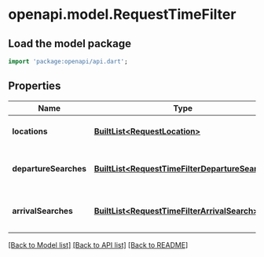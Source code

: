 # openapi.model.RequestTimeFilter

## Load the model package
```dart
import 'package:openapi/api.dart';
```

## Properties
Name | Type | Description | Notes
------------ | ------------- | ------------- | -------------
**locations** | [**BuiltList&lt;RequestLocation&gt;**](RequestLocation.md) |  | [default to const []]
**departureSearches** | [**BuiltList&lt;RequestTimeFilterDepartureSearch&gt;**](RequestTimeFilterDepartureSearch.md) |  | [optional] [default to const []]
**arrivalSearches** | [**BuiltList&lt;RequestTimeFilterArrivalSearch&gt;**](RequestTimeFilterArrivalSearch.md) |  | [optional] [default to const []]

[[Back to Model list]](../README.md#documentation-for-models) [[Back to API list]](../README.md#documentation-for-api-endpoints) [[Back to README]](../README.md)


